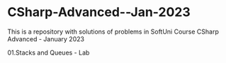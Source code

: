 # CSharp-Advanced--Jan-2023
This is a repository with solutions of problems in SoftUni Course CSharp Advanced - January 2023

01.Stacks and Queues - Lab

